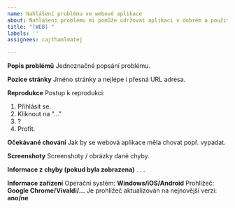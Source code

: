```yaml
---
name: Nahlášení problému ve webové aplikace
about: Nahlášení problému mi pomůže udržovat aplikaci v dobrém a použitelném stavu.
title: "[WEB] "
labels: ''
assignees: cajthamlmatej

---
```


**Popis problémů**
Jednoznačné popsání problému.

**Pozice stránky**
Jméno stránky a nejlépe i přesná URL adresa.

**Reprodukce**
Postup k reprodukci:
1. Přihlásit se.
2. Kliknout na "..."
3. ?
4. Profit.

**Očekávané chování**
Jak by se webová aplikace měla chovat popř. vypadat.

**Screenshoty**
Screenshoty / obrázky dané chyby.

**Informace z chyby (pokud byla zobrazena)**
```...```

**Informace zařízení**
Operační systém: **Windows/iOS/Android**
Prohlížeč: **Google Chrome/Vivaldi/...**
Je prohlížeč aktualizován na nejnovější verzi: **ano/ne**
